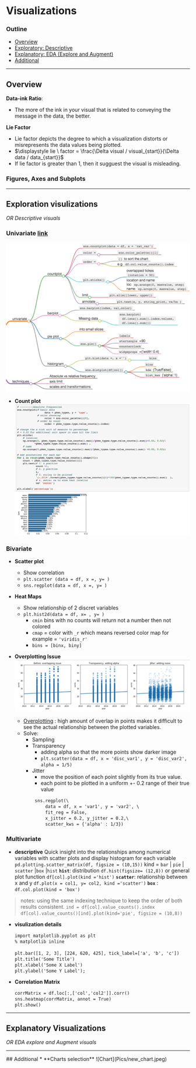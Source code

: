 # Visualizations 

### Outline 
<ul>
<li><a href="#LIntro">Overview</a></li>
<li><a href="#L1">Exploratory: Descriptive</a></li>
<li><a href="#L2">Explanatory: EDA (Explore and Augment)</a></li>
<li><a href="#L_add">Additional</a></li>
</ul>

****

<a id='LIntro'></a>
## Overview 
**Data-ink Ratio**: 
- The more of the ink in your visual that is related to conveying the message in the data, the better.

**Lie Factor**
- Lie factor depicts the degree to which a visualization distorts or misrepresents the data values being plotted.
- $\displaystyle lie \ factor = \frac{\Delta visual / visual_{start}}{\Delta data / data_{start}}$
- If lie factor is greater than 1, then it sugguest the visual is misleading. 

### Figures, Axes and Subplots

****
<a id='L1'></a>
## Exploration visulizations
  *OR Descriptive visuals*


### Univariate  [link](DataVisuals/Univariate.html)
![picture](DataVisuals/Mindmap/mindmap_unvariate.png)

* **Count plot**
  ![countplot](./DataVisuals/Pics/count_plot.png)
### Bivariate

* **Scatter plot**
  -  Show correlation 
  -  `plt.scatter (data = df, x =, y= )`
  -  `sns.regplot(data = df, x =, y= )`

* **Heat Maps**
  -  Show relationship of 2 discret variables 
  -  `plt.hist2d(data = df, x= , y= )`
     -  `cmin`
        bins with no counts will return not a number then not colored
     -  `cmap` = 
        color with `_r` which means reversed color map for example = `'viridis_r'`
     -  `bins = [binx, biny]`

* **Overplotting Issue**
  ![](./DataVisuals/Pics/overlappingissue.png)
  - [Overplotting](https://www.youtube.com/watch?time_continue=153&v=BGqR-nxgMtg&feature=emb_logo) : high amount of overlap in points makes it difficult to see the actual relationship between the plotted variables. 
  - Solve:
    - Sampling 
    - Transparency 
      - adding alpha so that the more points show darker image 
      -  `plt.scatter(data = df, x = 'disc_var1', y = 'disc_var2', alpha = 1/5)`
    - Jitter
      - move the position of each point slightly from its true value. 
      - each point to be plotted in a uniform +- 0.2 range of their true value 
       ```
        sns.regplot(\
            data = df, x = 'var1', y = 'var2', \
            fit_reg = False,
            x_jitter = 0.2, y_jitter = 0.2,\
            scatter_kws = {'alpha' : 1/3})
        ```
  
### Multivariate

* **descriptive**
  Quick insight into the relationships among numerical variables with scatter plots and display histogram for each variable
  `pd.plotting.scatter_matrix(df, figsize = (10,15))`
   kind = `bar` | `pie` | `scatter` |`box` |`hist` 
  **`hist`**: distribution   `df.hist(figsize= (12,8))` or general plot function  `df[col].plot(kind ='hist')` 
  **`scatter`**: relationship between x and y `df.plot(x = col1, y= col2, kind ='scatter')` 
  **`box`** : `df.col.plot(kind = 'box')` 
> notes:
> using the same indexing technique to keep the order of both results consistent. 
> `ind = df[col].value_counts().index`
> `df[col].value_counts()[ind].plot(kind='pie', figsize = (10,8))`
* **visulization details**
  ```
  import matplotlib.pyplot as plt 
  % matplotlib inline 

  plt.bar([1, 2, 3], [224, 620, 425], tick_label=['a', 'b', 'c'])
  plt.title('Some Title')
  plt.xlabel('Some X Label')
  plt.ylabel('Some Y Label');
  ```
* **Correlation Matrix** 
  ```
  corrMatrix = df.loc[:,['col','col2']].corr()
  sns.heatmap(corrMatrix, annot = True)
  plt.show()
  ``` 


****
<a id='L2'></a>
## Explanatory Visualizations
  *OR EDA explore and Augment visuals*




****
<a id=L_add>
## Additional
* **Charts selection** 
  ![Chart](Pics/new_chart.jpeg) 
